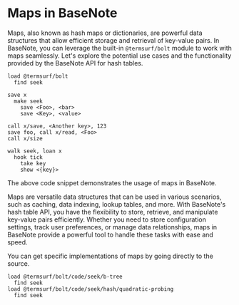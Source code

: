 # Maps in BaseNote

Maps, also known as hash maps or dictionaries, are powerful data
structures that allow efficient storage and retrieval of key-value
pairs. In BaseNote, you can leverage the built-in `@termsurf/bolt`
module to work with maps seamlessly. Let's explore the potential use
cases and the functionality provided by the BaseNote API for hash
tables.

```link
load @termsurf/bolt
  find seek

save x
  make seek
    save <Foo>, <bar>
    save <Key>, <value>

call x/save, <Another key>, 123
save foo, call x/read, <Foo>
call x/size

walk seek, loan x
  hook tick
    take key
    show <{key}>
```

The above code snippet demonstrates the usage of maps in BaseNote.

Maps are versatile data structures that can be used in various
scenarios, such as caching, data indexing, lookup tables, and more. With
BaseNote's hash table API, you have the flexibility to store, retrieve,
and manipulate key-value pairs efficiently. Whether you need to store
configuration settings, track user preferences, or manage data
relationships, maps in BaseNote provide a powerful tool to handle these
tasks with ease and speed.

You can get specific implementations of maps by going directly to the
source.

```
load @termsurf/bolt/code/seek/b-tree
  find seek
load @termsurf/bolt/code/seek/hash/quadratic-probing
  find seek
```
